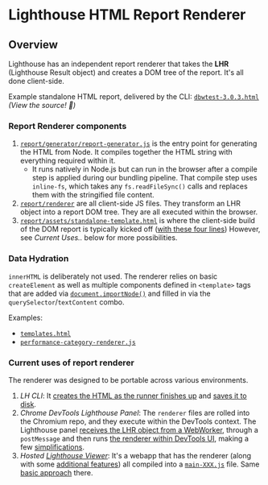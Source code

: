 # Lighthouse HTML Report Renderer

## Overview

Lighthouse has an independent report renderer that takes the **LHR** (Lighthouse Result object) and creates a DOM tree of the report. It's all done client-side.

Example standalone HTML report, delivered by the CLI: [`dbwtest-3.0.3.html`](https://googlechrome.github.io/lighthouse/reports/dbwtest-3.0.3.html) _(View the source! 📖)_

### Report Renderer components

1. [`report/generator/report-generator.js`](https://github.com/GoogleChrome/lighthouse/blob/main/report/generator/report-generator.js) is the entry point for generating the HTML from Node. It compiles together the HTML string with everything required within it.
   - It runs natively in Node.js but can run in the browser after a compile step is applied during our bundling pipeline. That compile step uses `inline-fs`, which takes any `fs.readFileSync()` calls and replaces them with the stringified file content.
2. [`report/renderer`](https://github.com/GoogleChrome/lighthouse/tree/main/report/renderer) are all client-side JS files. They transform an LHR object into a report DOM tree. They are all executed within the browser.
3. [`report/assets/standalone-template.html`](https://github.com/GoogleChrome/lighthouse/blob/main/lighthouse-core/report/html/report-template.html) is where the client-side build of the DOM report is typically kicked off ([with these four lines](https://github.com/GoogleChrome/lighthouse/blob/eda3a3e2e271249f261655f9504fd542d6acf0f8/lighthouse-core/report/html/report-template.html#L29-L33)) However, see _Current Uses.._ below for more possibilities.


### Data Hydration
`innerHTML` is deliberately not used. The renderer relies on basic `createElement` as well as multiple components defined in `<template>` tags that are added via [`document.importNode()`](https://developer.mozilla.org/en-US/docs/Web/API/Document/importNode) and filled in via the `querySelector`/`textContent` combo.

Examples:

* [`templates.html`](https://github.com/GoogleChrome/lighthouse/blob/main/report/assets/templates.html)
* [`performance-category-renderer.js`](https://github.com/GoogleChrome/lighthouse/blob/main/report/renderer/performance-category-renderer.js)

### Current uses of report renderer

The renderer was designed to be portable across various environments.

1. _LH CLI_: It [creates the HTML as the runner finishes up](https://github.com/GoogleChrome/lighthouse/blob/da3c865d698abc9365fa7bb087a08ce8c89b0a05/core/runner.js#L130-L131) and [saves it to disk](https://github.com/GoogleChrome/lighthouse/blob/da3c865d698abc9365fa7bb087a08ce8c89b0a05/cli/printer.js#L52-L70).
2. _Chrome DevTools Lighthouse Panel_: The `renderer` files are rolled into the Chromium repo, and they execute within the DevTools context. The Lighthouse panel [receives the LHR object from a WebWorker](https://github.com/ChromeDevTools/devtools-frontend/blob/e540d8037c1f724d61ae70553cc630a0453efebe/front_end/panels/lighthouse/LighthouseProtocolService.ts#L122-L142), through a `postMessage` and then runs [the renderer within DevTools UI](https://github.com/ChromeDevTools/devtools-frontend/blob/e540d8037c1f724d61ae70553cc630a0453efebe/front_end/panels/lighthouse/LighthousePanel.ts#L293-L317), making a few [simplifications](https://github.com/ChromeDevTools/devtools-frontend/blob/main/front_end/panels/lighthouse/LighthouseReportRenderer.ts).
3. _Hosted [Lighthouse Viewer](https://googlechrome.github.io/lighthouse/viewer/)_: It's a webapp that has the renderer (along with some [additional features](https://github.com/GoogleChrome/lighthouse/blob/main/report/renderer/report-ui-features.js)) all compiled into a [`main-XXX.js`](https://github.com/GoogleChrome/lighthouse/tree/main/viewer/app/src) file. Same [basic approach](https://github.com/GoogleChrome/lighthouse/blob/da3c865d698abc9365fa7bb087a08ce8c89b0a05/viewer/app/src/lighthouse-report-viewer.js#L235-L239) there.
